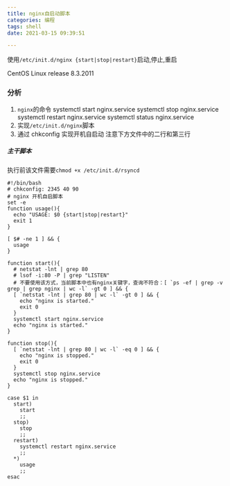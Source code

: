 ```yaml
---
title: nginx自启动脚本
categories: 编程
tags: shell
date: 2021-03-15 09:39:51

---
```


使用`/etc/init.d/nginx {start|stop|restart}`启动,停止,重启

CentOS Linux release 8.3.2011

### 分析

1. `nginx`的命令
   systemctl start nginx.service
   systemctl stop nginx.service
   systemctl restart nginx.service
   systemctl status nginx.service
2. 实现`/etc/init.d/nginx`脚本
3. 通过 chkconfig 实现开机自启动
   注意下方文件中的二行和第三行

##### 主干脚本

执行前该文件需要`chmod +x /etc/init.d/rsyncd`

```shell
#!/bin/bash
# chkconfig: 2345 40 90
# nginx 开机自启脚本
set -e
function usage(){
  echo "USAGE: $0 {start|stop|restart}"
  exit 1
}

[ $# -ne 1 ] && {
  usage
}

function start(){
  # netstat -lnt | grep 80
  # lsof -i:80 -P | grep "LISTEN"
  # 不要使用该方式，当前脚本中也有nginx关键字，查询不符合：[ `ps -ef | grep -v grep | grep nginx | wc -l` -gt 0 ] && {
  [ `netstat -lnt | grep 80 | wc -l` -gt 0 ] && {
    echo "nginx is started."
    exit 0
  }
  systemctl start nginx.service
  echo "nginx is started."
}

function stop(){
  [ `netstat -lnt | grep 80 | wc -l` -eq 0 ] && {
    echo "nginx is stopped."
    exit 0
  }
  systemctl stop nginx.service
  echo "nginx is stopped."
}

case $1 in 
  start)
    start
    ;;
  stop)
    stop
    ;;
  restart)
    systemctl restart nginx.service
    ;;
  *)
    usage
    ;;
esac

```
